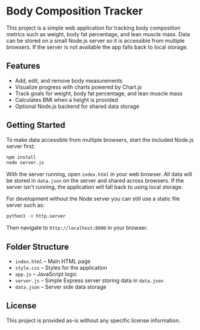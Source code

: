# Body Composition Tracker

This project is a simple web application for tracking body composition metrics such as weight, body fat percentage, and lean muscle mass. Data can be stored on a small Node.js server so it is accessible from multiple browsers. If the server is not available the app falls back to local storage.

## Features

- Add, edit, and remove body measurements
- Visualize progress with charts powered by Chart.js
- Track goals for weight, body fat percentage, and lean muscle mass
- Calculates BMI when a height is provided
- Optional Node.js backend for shared data storage

## Getting Started

To make data accessible from multiple browsers, start the included Node.js server first:

```bash
npm install
node server.js
```

With the server running, open `index.html` in your web browser. All data will be stored in `data.json` on the server and shared across browsers. If the server isn't running, the application will fall back to using local storage.

For development without the Node server you can still use a static file server such as:

```bash
python3 -m http.server
```

Then navigate to `http://localhost:8000` in your browser.

## Folder Structure

- `index.html` – Main HTML page
- `style.css` – Styles for the application
- `app.js` – JavaScript logic
- `server.js` – Simple Express server storing data in `data.json`
- `data.json` – Server side data storage

## License

This project is provided as-is without any specific license information.

